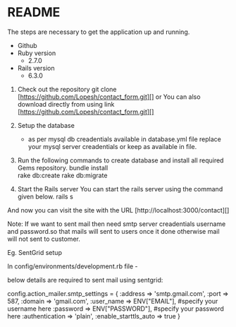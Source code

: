 # README

The steps are necessary to get the application up and running.

* Github 
* Ruby version
	- 2.7.0
* Rails version 
	- 6.3.0
1. Check out the repository
	git clone [https://github.com/Lopesh/contact_form.git][] 
	or
	You can also download directly from using link [https://github.com/Lopesh/contact_form.git][]  
2. Setup the database 
	- as per mysql db creadentials available in database.yml file replace your mysql server creadentials or keep as available in file.

3. Run the following commands to create database and install all required Gems repository.
	bundle install 	
	rake db:create
	rake db:migrate	
	
4. Start the Rails server
You can start the rails server using the command given below.
    rails s

And now you can visit the site with the URL [http://localhost:3000/contact][]

Note: If we want to sent mail then need smtp server creadentials username and password.so that mails will sent to users once it done otherwise mail will not sent to customer.

Eg. SentGrid setup 

In config/environments/development.rb file -

below details are required to sent mail using sentgrid:

  config.action_mailer.smtp_settings = {
    :address              => 'smtp.gmail.com',
    :port                 => 587,
    :domain               => 'gmail.com',
    :user_name            => ENV["EMAIL"],   #specify your username here
    :password             => ENV["PASSWORD"], #specify your password here 
    :authentication       => 'plain',
    :enable_starttls_auto => true
  }